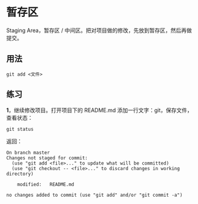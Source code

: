 # 暂存区

Staging Area，暂存区 / 中间区。把对项目做的修改，先放到暂存区，然后再做提交。

## 用法

```
git add <文件>
```

## 练习

**1**，继续修改项目。打开项目下的 README.md 添加一行文字：git，保存文件，查看状态：

```
git status
```

返回：

```
On branch master
Changes not staged for commit:
  (use "git add <file>..." to update what will be committed)
  (use "git checkout -- <file>..." to discard changes in working directory)

    modified:   README.md

no changes added to commit (use "git add" and/or "git commit -a")
```



